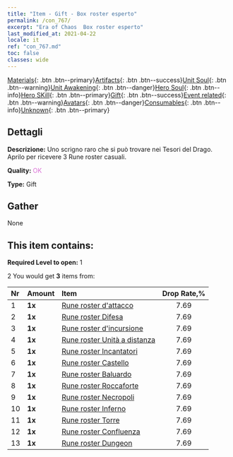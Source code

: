 ```yaml
---
title: "Item - Gift - Box roster esperto"
permalink: /con_767/
excerpt: "Era of Chaos  Box roster esperto"
last_modified_at: 2021-04-22
locale: it
ref: "con_767.md"
toc: false
classes: wide
---
```

 [Materials](/ItemsIT/){: .btn .btn--primary}[Artifacts](/ItemsIT/Artifacts/){: .btn .btn--success}[Unit Soul](/ItemsIT/UnitSoul/){: .btn .btn--warning}[Unit Awakening](/ItemsIT/UnitAwakening/){: .btn .btn--danger}[Hero Soul](/ItemsIT/HeroSoul/){: .btn .btn--info}[Hero SKill](/ItemsIT/HeroSkill/){: .btn .btn--primary}[Gift](/ItemsIT/Gift/){: .btn .btn--success}[Event related](/ItemsIT/Events/){: .btn .btn--warning}[Avatars](/ItemsIT/Avatars/){: .btn .btn--danger}[Consumables](/ItemsIT/Consumables/){: .btn .btn--info}[Unknown](/ItemsIT/Unknown/){: .btn .btn--primary}

## Dettagli
 **Descrizione:** Uno scrigno raro che si può trovare nei Tesori del Drago. Aprilo per ricevere 3 Rune roster casuali.

 **Quality:** <span style="color: #DA70D6">OK</span>

 **Type:** Gift

## Gather

  None

## This item contains:

 **Required Level to open:** 1

 2 You would get **3** items  from:

  | Nr | Amount |     Item    | Drop Rate,% |
  |:---|:-------|:------------|:---------:|
  | 1 |  **1x** | [Rune roster d'attacco](/it/Items/con_734/) | 7.69 | 
  | 2 |  **1x** | [Rune roster Difesa](/it/Items/con_739/) | 7.69 | 
  | 3 |  **1x** | [Rune roster d'incursione](/it/Items/con_741/) | 7.69 | 
  | 4 |  **1x** | [Rune roster Unità a distanza](/it/Items/con_742/) | 7.69 | 
  | 5 |  **1x** | [Rune roster Incantatori](/it/Items/con_746/) | 7.69 | 
  | 6 |  **1x** | [Rune roster Castello](/it/Items/con_752/) | 7.69 | 
  | 7 |  **1x** | [Rune roster Baluardo](/it/Items/con_753/) | 7.69 | 
  | 8 |  **1x** | [Rune roster Roccaforte](/it/Items/con_754/) | 7.69 | 
  | 9 |  **1x** | [Rune roster Necropoli](/it/Items/con_755/) | 7.69 | 
  | 10 |  **1x** | [Rune roster Inferno](/it/Items/con_777/) | 7.69 | 
  | 11 |  **1x** | [Rune roster Torre](/it/Items/con_785/) | 7.69 | 
  | 12 |  **1x** | [Rune roster Confluenza](/it/Items/con_791/) | 7.69 | 
  | 13 |  **1x** | [Rune roster Dungeon](/it/Items/con_792/) | 7.69 | 
